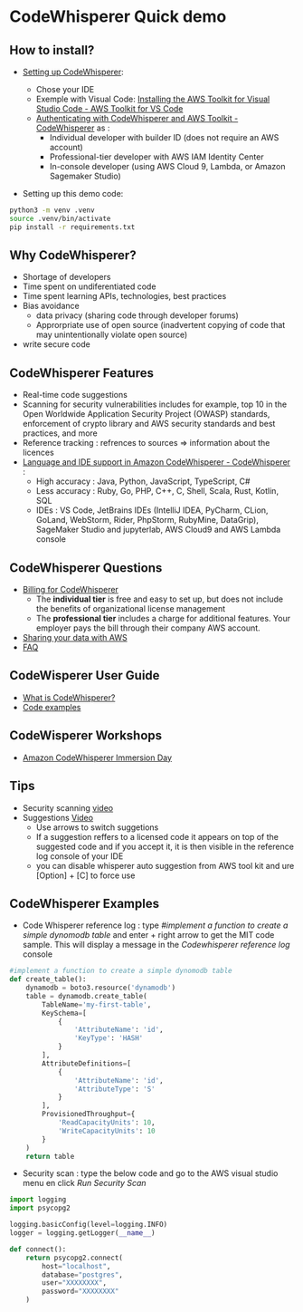 
# CodeWhisperer Quick demo

## How to install?

- [Setting up CodeWhisperer](https://docs.aws.amazon.com/codewhisperer/latest/userguide/setting-up.html):
  - Chose your IDE
  - Exemple with Visual Code: [Installing the AWS Toolkit for Visual Studio Code - AWS Toolkit for VS Code](https://docs.aws.amazon.com/toolkit-for-vscode/latest/userguide/setup-toolkit.html)
  - [Authenticating with CodeWhisperer and AWS Toolkit - CodeWhisperer](https://docs.aws.amazon.com/codewhisperer/latest/userguide/codewhisperer-auth.html) as :
    - Individual developer with builder ID (does not require an AWS account)
    - Professional-tier developer with AWS IAM Identity Center
    - In-console developer (using AWS Cloud 9, Lambda, or Amazon Sagemaker Studio)

- Setting up this demo code:

```bash
python3 -m venv .venv
source .venv/bin/activate
pip install -r requirements.txt
```

## Why CodeWhisperer?

- Shortage of developers
- Time spent on undiferentiated code
- Time spent learning APIs, technologies, best practices
- Bias avoidance
  - data privacy (sharing code through developer forums)
  - Approrpriate use of open source (inadvertent copying of code that may unintentionally violate open source)
- write secure code

## CodeWhisperer Features

- Real-time code suggestions
- Scanning for security vulnerabilities includes for example, top 10 in the Open Worldwide Application Security Project (OWASP) standards, enforcement of crypto library and AWS security standards and best practices, and more
- Reference tracking : refrences to sources => information about the licences
- [Language and IDE support in Amazon CodeWhisperer - CodeWhisperer](https://docs.aws.amazon.com/codewhisperer/latest/userguide/language-ide-support.html) :
  - High accuracy : Java, Python, JavaScript, TypeScript, C#
  - Less accuracy : Ruby, Go, PHP, C++, C, Shell, Scala, Rust, Kotlin, SQL
  - IDEs : VS Code, JetBrains IDEs (IntelliJ IDEA, PyCharm, CLion, GoLand, WebStorm, Rider, PhpStorm, RubyMine, DataGrip), SageMaker Studio and jupyterlab, AWS Cloud9 and AWS Lambda console

## CodeWhisperer Questions

- [Billing for CodeWhisperer](https://docs.aws.amazon.com/codewhisperer/latest/userguide/billing.html)
  - The **individual tier** is free and easy to set up, but does not include the benefits of organizational license management
  - The **professional tier** includes a charge for additional features. Your employer pays the bill through their company AWS account.
- [Sharing your data with AWS](https://docs.aws.amazon.com/codewhisperer/latest/userguide/sharing-data.html)
- [FAQ](https://aws.amazon.com/fr/codewhisperer/faqs/)

## CodeWisperer User Guide

- [What is CodeWhisperer?](https://docs.aws.amazon.com/codewhisperer/latest/userguide/what-is-cwspr.html)
- [Code examples](https://docs.aws.amazon.com/codewhisperer/latest/userguide/whisper-code-examples.html)

## CodeWisperer Workshops

- [Amazon CodeWhisperer Immersion Day](https://catalog.us-east-1.prod.workshops.aws/workshops/6838a1a5-4516-4153-90ce-ac49ca8e1357/en-US)

## Tips

- Security scanning [video](https://youtu.be/GkZ4bT4DMwU)
- Suggestions [Video](https://www.youtube.com/watch?v=qu67bvH2Y08)
  - Use arrows to switch suggetions
  - If a suggestion reffers to a licensed code it appears on top of the suggested code and if you accept it, it is then visible in the reference log console of your IDE
  - you can disable whisperer auto suggestion from AWS tool kit and ure [Option] + [C] to force use

## CodeWhisperer Examples

- Code Whisperer reference log : type *#implement a function to create a simple dynomodb table* and enter + right arrow to get the MIT code sample. This will display a message in the *Codewhisperer reference log* console

```python
#implement a function to create a simple dynomodb table
def create_table():
    dynamodb = boto3.resource('dynamodb')
    table = dynamodb.create_table(
        TableName='my-first-table',
        KeySchema=[
            {
                'AttributeName': 'id',
                'KeyType': 'HASH'
            }
        ],
        AttributeDefinitions=[
            {
                'AttributeName': 'id',
                'AttributeType': 'S'
            }
        ],
        ProvisionedThroughput={
            'ReadCapacityUnits': 10,
            'WriteCapacityUnits': 10
        }
    )
    return table
```

- Security scan : type the below code and go to the AWS visual studio menu en click *Run Security Scan*

```python
import logging
import psycopg2

logging.basicConfig(level=logging.INFO)
logger = logging.getLogger(__name__)

def connect():
    return psycopg2.connect(
        host="localhost",
        database="postgres",
        user="XXXXXXXX",
        password="XXXXXXXX"
    )
```
